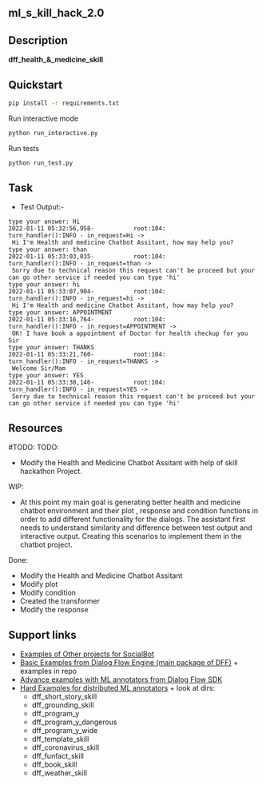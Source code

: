 ## ml_s_kill_hack_2.0

## Description

**dff_health_&_medicine_skill** 
## Quickstart

```bash
pip install -r requirements.txt
```
Run interactive mode
```bash
python run_interactive.py
```
Run tests
```bash
python run_test.py
```
## Task
- Test Output:- 
```
type your answer: Hi
2022-01-11 05:32:56,958-           root:104:        turn_handler():INFO - in_request=Hi ->
 Hi I'm Health and medicine Chatbot Assitant, how may help you?
type your answer: than
2022-01-11 05:33:03,035-           root:104:        turn_handler():INFO - in_request=than ->
 Sorry due to technical reason this request can't be proceed but your can go other service if needed you can type 'hi'
type your answer: hi
2022-01-11 05:33:07,904-           root:104:        turn_handler():INFO - in_request=hi ->
 Hi I'm Health and medicine Chatbot Assitant, how may help you?
type your answer: APPOINTMENT
2022-01-11 05:33:16,764-           root:104:        turn_handler():INFO - in_request=APPOINTMENT ->
 OK! I have book a appointment of Doctor for health checkup for you Sir
type your answer: THANKS
2022-01-11 05:33:21,760-           root:104:        turn_handler():INFO - in_request=THANKS ->
 Welcome Sir/Mam
type your answer: YES
2022-01-11 05:33:30,146-           root:104:        turn_handler():INFO - in_request=YES ->
 Sorry due to technical reason this request can't be proceed but your can go other service if needed you can type 'hi'
```

## Resources
#TODO: TODO:
- Modify the Health and Medicine Chatbot Assitant with help of skill hackathon Project.

WIP:
- At this point my main goal is generating better health and medicine chatbot environment and their plot , response and condition functions in order to add different functionality for the dialogs. The assistant first needs to understand similarity and difference between test output and interactive output.
Creating this scenarios to implement them in the chatbot project.

Done:
- Modify the Health and Medicine Chatbot Assitant
- Modify plot
- Modify condition
- Created the transformer
- Modify the response

## Support links
- [Examples of Other projects for SocialBot](https://github.com/emora-chat/emora_stdm_zoo)
- [Basic Examples from Dialog Flow Engine (main package of DFF)](https://github.com/deepmipt/dialog_flow_engine) + examples in repo
- [Advance examples with ML annotators from Dialog Flow SDK](https://github.com/deepmipt/dialog_flow_sdk)
- [Hard Examples for distributed  ML annotators](https://github.com/deepmipt/dream/tree/commonb/skills) + look at dirs:
  - dff_short_story_skill
  - dff_grounding_skill
  - dff_program_y
  - dff_program_y_dangerous
  - dff_program_y_wide
  - dff_template_skill
  - dff_coronavirus_skill
  - dff_funfact_skill
  - dff_book_skill
  - dff_weather_skill
